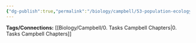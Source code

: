 ```yaml
---
{"dg-publish":true,"permalink":"/biology/campbell/53-population-ecology/","dgHomeLink":true,"dgPassFrontmatter":true}
---
```


**Tags/Connections:**
[[Biology/Campbell/0. Tasks Campbell Chapters|0. Tasks Campbell Chapters]]